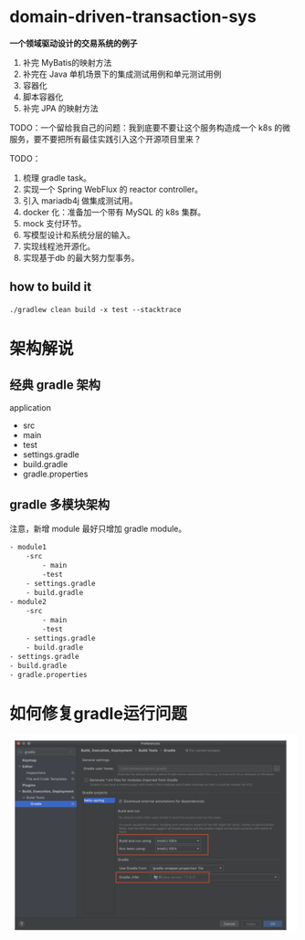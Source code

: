# domain-driven-transaction-sys

**一个领域驱动设计的交易系统的例子**

1. 补完 MyBatis的映射方法
2. 补完在 Java 单机场景下的集成测试用例和单元测试用例
3. 容器化
4. 脚本容器化
5. 补完 JPA 的映射方法

TODO：一个留给我自己的问题：我到底要不要让这个服务构造成一个 k8s 的微服务，要不要把所有最佳实践引入这个开源项目里来？

TODO：

1. 梳理 gradle task。
2. 实现一个 Spring WebFlux 的 reactor controller。
3. 引入 mariadb4j 做集成测试用。
4. docker 化：准备加一个带有 MySQL 的 k8s 集群。
5. mock 支付环节。
6. 写模型设计和系统分层的输入。
7. 实现线程池开源化。
8. 实现基于db 的最大努力型事务。

## how to build it

`./gradlew clean build -x test --stacktrace`

# 架构解说

## 经典 gradle 架构

application

- src
- main
- test
- settings.gradle
- build.gradle
- gradle.properties

## gradle 多模块架构

注意，新增 module 最好只增加 gradle module。

    - module1
        -src
            - main
            -test
        - settings.gradle
        - build.gradle
    - module2
        -src
            - main
            -test
        - settings.gradle
        - build.gradle
    - settings.gradle
    - build.gradle
    - gradle.properties

# 如何修复gradle运行问题

![如何修复gradle运行问题](如何修复gradle运行问题.png)

